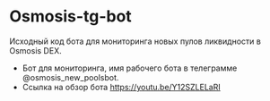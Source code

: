 # Osmosis-tg-bot
Исходный код бота для мониторинга новых пулов ликвидности в Osmosis DEX.
* Бот для мониторинга, имя рабочего бота в телеграмме @osmosis_new_poolsbot.
* Ссылка на обзор бота https://youtu.be/Y12SZLELaRI

